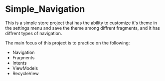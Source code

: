 # Simple_Navigation
This is a simple store project that has the ability to customize it's theme in the settings menu and save the theme among diffrent fragments,
and it has diffrent types of navigation.

The main focus of this project is to practice on the following:
  - Navigation
  - Fragments
  - Intents
  - ViewModels
  - RecycleView
